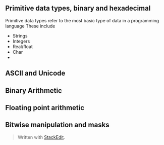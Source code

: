 

## Primitive data types, binary and hexadecimal
Primitive data types refer to the most basic type of data in a programming language
These include

- Strings
- Integers
- Real/float
- Char
- 


## ASCII and Unicode



## Binary Arithmetic



## Floating point arithmetic




## Bitwise manipulation and masks





> Written with [StackEdit](https://stackedit.io/).
<!--stackedit_data:
eyJoaXN0b3J5IjpbLTIwMDc2MjI2MjJdfQ==
-->
